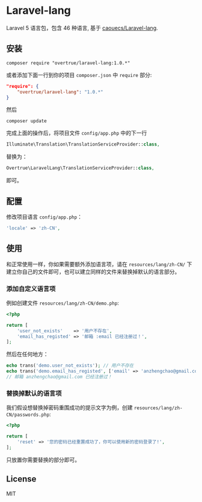 # Laravel-lang

Laravel 5 语言包，包含 46 种语言, 基于 [caouecs/Laravel-lang](https://github.com/caouecs/Laravel-lang).

## 安装

```shell
composer require "overtrue/laravel-lang:1.0.*"
```

或者添加下面一行到你的项目 `composer.json` 中 `require` 部分:

```json
"require": {
    "overtrue/laravel-lang": "1.0.*"
}
```
然后

```shell
composer update
```

完成上面的操作后，将项目文件 `config/app.php` 中的下一行

```php
Illuminate\Translation\TranslationServiceProvider::class,
```

替换为：

```php
Overtrue\LaravelLang\TranslationServiceProvider::class,
```

即可。

## 配置

修改项目语言 `config/app.php`：

```php
'locale' => 'zh-CN',
```

## 使用

和正常使用一样，你如果需要额外添加语言项，请在 `resources/lang/zh-CN/` 下建立你自己的文件即可，也可以建立同样的文件来替换掉默认的语言部分。

### 添加自定义语言项

例如创建文件 `resources/lang/zh-CN/demo.php`:

```php
<?php

return [
    'user_not_exists'    => '用户不存在',
    'email_has_registed' => '邮箱 :email 已经注册过！',
];
```
然后在任何地方：

```php
echo trans('demo.user_not_exists'); // 用户不存在
echo trans('demo.email_has_registed', ['email' => 'anzhengchao@gmail.com']);
// 邮箱 anzhengchao@gmail.com 已经注册过！
```

### 替换掉默认的语言项

我们假设想替换掉密码重围成功的提示文字为例，创建 `resources/lang/zh-CN/passwords.php`:

```php
<?php

return [
    'reset' => '您的密码已经重置成功了，你可以使用新的密码登录了!',
];
```

只放置你需要替换的部分即可。

## License

MIT
